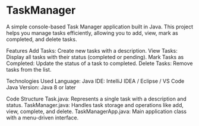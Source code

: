 # TaskManager

A simple console-based Task Manager application built in Java. This project helps you manage tasks efficiently, allowing you to add, view, mark as completed, and delete tasks.

Features
Add Tasks: Create new tasks with a description.
View Tasks: Display all tasks with their status (completed or pending).
Mark Tasks as Completed: Update the status of a task to completed.
Delete Tasks: Remove tasks from the list.

Technologies Used
Language: Java
IDE: IntelliJ IDEA / Eclipse / VS Code
Java Version: Java 8 or later

Code Structure
Task.java: Represents a single task with a description and status.
TaskManager.java: Handles task storage and operations like add, view, complete, and delete.
TaskManagerApp.java: Main application class with a menu-driven interface.
